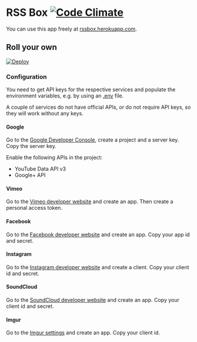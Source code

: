 # RSS Box [![Code Climate](https://codeclimate.com/github/stefansundin/rssbox/badges/gpa.svg)](https://codeclimate.com/github/stefansundin/rssbox)

You can use this app freely at [rssbox.herokuapp.com](https://rssbox.herokuapp.com/).

## Roll your own

[![Deploy](https://www.herokucdn.com/deploy/button.png)](https://heroku.com/deploy?template=https://github.com/stefansundin/rssbox)

### Configuration

You need to get API keys for the respective services and populate the environment variables, e.g. by using an [.env](.env.example) file.

A couple of services do not have official APIs, or do not require API keys, so they will work without any keys.

#### Google

Go to the [Google Developer Console](https://console.developers.google.com/), create a project and a server key. Copy the server key.

Enable the following APIs in the project:
- YouTube Data API v3
- Google+ API

#### Vimeo

Go to the [Vimeo developer website](https://developer.vimeo.com/apps) and create an app. Then create a personal access token.

#### Facebook

Go to the [Facebook developer website](https://developers.facebook.com/) and create an app. Copy your app id and secret.

#### Instagram

Go to the [Instagram developer website](http://instagram.com/developer/) and create a client. Copy your client id and secret.

#### SoundCloud

Go to the [SoundCloud developer website](http://soundcloud.com/you/apps) and create an app. Copy your client id and secret.

#### Imgur

Go to the [Imgur settings](https://imgur.com/account/settings/apps) and create an app. Copy your client id.

